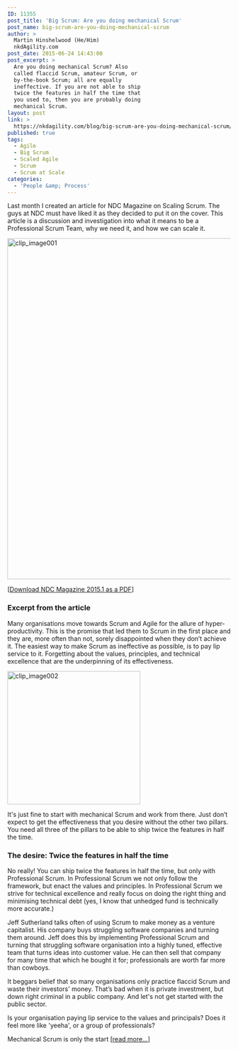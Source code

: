 ```yaml
---
ID: 11355
post_title: 'Big Scrum: Are you doing mechanical Scrum'
post_name: big-scrum-are-you-doing-mechanical-scrum
author: >
  Martin Hinshelwood (He/Him)
  nkdAgility.com
post_date: 2015-06-24 14:43:00
post_excerpt: >
  Are you doing mechanical Scrum? Also
  called flaccid Scrum, amateur Scrum, or
  by-the-book Scrum; all are equally
  ineffective. If you are not able to ship
  twice the features in half the time that
  you used to, then you are probably doing
  mechanical Scrum.
layout: post
link: >
  https://nkdagility.com/blog/big-scrum-are-you-doing-mechanical-scrum/
published: true
tags:
  - Agile
  - Big Scrum
  - Scaled Agile
  - Scrum
  - Scrum at Scale
categories:
  - 'People &amp; Process'
---
```

<p>Last month I created an article for NDC Magazine on Scaling Scrum. The guys at NDC must have liked it as they decided to put it on the cover. This article is a discussion and investigation into what it means to be a Professional Scrum Team, why we need it, and how we can scale it. </p>
<p><img title="clip_image001" style="border-top: 0px; border-right: 0px; background-image: none; border-bottom: 0px; padding-top: 0px; padding-left: 0px; border-left: 0px; display: inline; padding-right: 0px" border="0" alt="clip_image001" src="http://nakedalmweb.wpengine.com/wp-content/uploads/2015/06/clip_image001.png" width="541" height="768"/> </p>
<p>[<a href="http://issuu.com/developermagazine/docs/ndc-magazine-1-2015-web/28" target="_blank">Download NDC Magazine 2015.1 as a PDF</a>]</p>
<h3>Excerpt from the article</h3>
<p>Many organisations move towards Scrum and Agile for the allure of hyper-productivity. This is the promise that led them to Scrum in the first place and they are, more often than not, sorely disappointed when they don’t achieve it. The easiest way to make Scrum as ineffective as possible, is to pay lip service to it. Forgetting about the values, principles, and technical excellence that are the underpinning of its effectiveness. </p>
<p><img title="clip_image002" style="border-top: 0px; border-right: 0px; background-image: none; border-bottom: 0px; padding-top: 0px; padding-left: 0px; border-left: 0px; display: inline; padding-right: 0px" border="0" alt="clip_image002" src="http://nakedalmweb.wpengine.com/wp-content/uploads/2015/06/clip_image002.png" width="300" /> </p>
<p>It's just fine to start with mechanical Scrum and work from there. Just don’t expect to get the effectiveness that you desire without the other two pillars. You need all three of the pillars to be able to ship twice the features in half the time.</p>
<h3>The desire: Twice the features in half the time</h3>
<p>No really! You can ship twice the features in half the time, but only with Professional Scrum. In Professional Scrum we not only follow the framework, but enact the values and principles. In Professional Scrum we strive for technical excellence and really focus on doing the right thing and minimising technical debt (yes, I know that unhedged fund is technically more accurate.) </p>
<p>Jeff Sutherland talks often of using Scrum to make money as a venture capitalist. His company buys struggling software companies and turning them around. Jeff does this by implementing Professional Scrum and turning that struggling software organisation into a highly tuned, effective team that turns ideas into customer value. He can then sell that company for many time that which he bought it for; professionals are worth far more than cowboys. </p>
<p>It beggars belief that so many organisations only practice flaccid Scrum and waste their investors' money. That’s bad when it is private investment, but down right criminal in a public company. And let's not get started with the public sector. </p>
<p>Is your organisation paying lip service to the values and principals? Does it feel more like 'yeeha', or a group of professionals?  </p>
<p>Mechanical Scrum is only the start [<a href="http://issuu.com/developermagazine/docs/ndc-magazine-1-2015-web/28" target="_blank">read more...</a>]</p>
